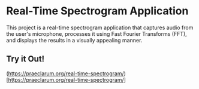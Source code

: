 # Real-Time Spectrogram Application

This project is a real-time spectrogram application that captures audio from the user's microphone, processes it using Fast Fourier Transforms (FFT), and displays the results in a visually appealing manner.

## Try it Out!

(https://praeclarum.org/real-time-spectrogram/)[https://praeclarum.org/real-time-spectrogram/]
